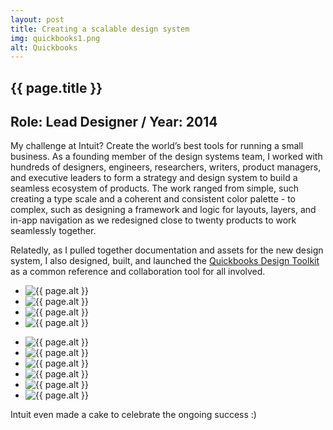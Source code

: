 ```yaml
---
layout: post
title: Creating a scalable design system
img: quickbooks1.png
alt: Quickbooks
---
```

<section>
  <h1>{{ page.title }}</h1>
  <h2>Role: Lead Designer <span class="lt">/</span> Year: 2014</h2>
  <p>My challenge at Intuit? Create the world’s best tools for running a small business. As a founding member of the design systems team, I worked with hundreds of designers, engineers, researchers, writers, product managers, and executive leaders to form a strategy and design system to build a seamless ecosystem of products. The work ranged from simple, such creating a type scale and a coherent and consistent color palette - to complex, such as designing a framework and logic for layouts, layers, and in-app navigation as we redesigned close to twenty products to work seamlessly together.</p>
  <p>Relatedly, as I pulled together documentation and assets for the new design system, I also designed, built, and launched the <a href="{{ site.url }}/harmony.html">Quickbooks Design Toolkit</a> as a common reference and collaboration tool for all involved.</p>
</section>

<ul class="grid fade grid-full" id="grid-full">
  <li><img src="{{ site.url }}/img/work/quickbooks1.png" alt="{{ page.alt }}" /></li>  
  <li><img src="{{ site.url }}/img/work/quickbooks2.png" alt="{{ page.alt }}" /></li>  
  <li><img src="{{ site.url }}/img/work/quickbooks3.png" alt="{{ page.alt }}" /></li> 
  <li><img src="{{ site.url }}/img/work/quickbooks10.png" alt="{{ page.alt }}" /></li>  
</ul>
  
<ul class="grid fade" id="grid">
  <li><img src="{{ site.url }}/img/work/quickbooks4.jpg" alt="{{ page.alt }}" /></li>
  <li><img src="{{ site.url }}/img/work/quickbooks5.jpg" alt="{{ page.alt }}" /></li>
  <li><img src="{{ site.url }}/img/work/quickbooks6.jpg" alt="{{ page.alt }}" /></li>
  <li><img src="{{ site.url }}/img/work/quickbooks7.jpg" alt="{{ page.alt }}" /></li>
  <li><img src="{{ site.url }}/img/work/quickbooks8.jpg" alt="{{ page.alt }}" /></li>
  <li><img src="{{ site.url }}/img/work/quickbooks9.jpg" alt="{{ page.alt }}" /></li>
</ul>

<section>
  <p>Intuit even made a cake to celebrate the ongoing success :)</p>
</section>
